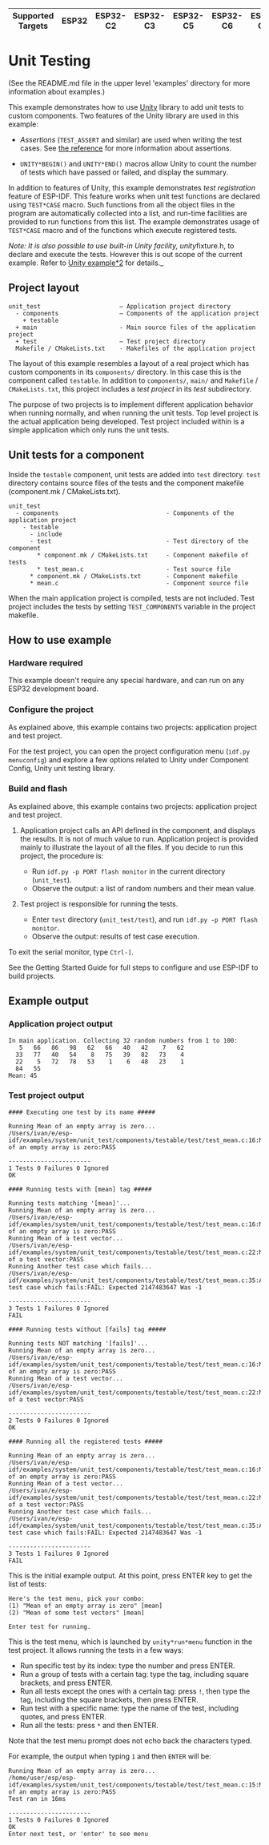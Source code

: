 | Supported Targets | ESP32 | ESP32-C2 | ESP32-C3 | ESP32-C5 | ESP32-C6 | ESP32-C61 | ESP32-H2 | ESP32-H21 | ESP32-H4 | ESP32-P4 | ESP32-S2 | ESP32-S3 |
| ----------------- | ----- | -------- | -------- | -------- | -------- | --------- | -------- | --------- | -------- | -------- | -------- | -------- |

# Unit Testing

(See the README.md file in the upper level 'examples' directory for more information about examples.)

This example demonstrates how to use [Unity](https://github.com/ThrowTheSwitch/Unity) library to add unit tests to custom components. Two features of the Unity library are used in this example:

* *Assertions* (`TEST_ASSERT` and similar) are used when writing the test cases. See [the reference](https://github.com/ThrowTheSwitch/Unity/blob/master/docs/UnityAssertionsReference.md) for more information about assertions.

* `UNITY*BEGIN()` and `UNITY*END()` macros allow Unity to count the number of tests which have passed or failed, and display the summary.

In addition to features of Unity, this example demonstrates *test registration* feature of ESP-IDF. This feature works when unit test functions are declared using `TEST*CASE` macro. Such functions from all the object files in the program are automatically collected into a list, and run-time facilities are provided to run functions from this list. The example demonstrates usage of `TEST*CASE` macro and of the functions which execute registered tests.

*Note: It is also possible to use built-in Unity facility, unity*fixture.h, to declare and execute the tests. However this is out scope of the current example. Refer to [Unity example*2](https://github.com/ThrowTheSwitch/Unity/tree/master/examples/example*2) for details._

## Project layout

```
unit_test                      — Application project directory
  - components                 — Components of the application project
    + testable
  + main                       - Main source files of the application project
  + test                       — Test project directory
  Makefile / CMakeLists.txt    - Makefiles of the application project
```

The layout of this example resembles a layout of a real project which has custom components in its `components/` directory. In this case this is the component called `testable`. In addition to `components/`, `main/` and `Makefile` / `CMakeLists.txt`, this project includes a *test project* in its *test* subdirectory.

The purpose of two projects is to implement different application behavior when running normally, and when running the unit tests. Top level project is the actual application being developed. Test project included within is a simple application which only runs the unit tests.

## Unit tests for a component

Inside the `testable` component, unit tests are added into `test` directory. `test` directory contains source files of the tests and the component makefile (component.mk / CMakeLists.txt).

```
unit_test
  - components                              - Components of the application project
    - testable
      - include
      - test                                - Test directory of the component
        * component.mk / CMakeLists.txt     - Component makefile of tests
        * test_mean.c                       - Test source file
      * component.mk / CMakeLists.txt       - Component makefile
      * mean.c                              - Component source file
```

When the main application project is compiled, tests are not included. Test project includes the tests by setting `TEST_COMPONENTS` variable in the project makefile.

## How to use example

### Hardware required

This example doesn't require any special hardware, and can run on any ESP32 development board.

### Configure the project

As explained above, this example contains two projects: application project and test project.

For the test project, you can open the project configuration menu (`idf.py menuconfig`) and explore a few options related to Unity under Component Config, Unity unit testing library.

### Build and flash

As explained above, this example contains two projects: application project and test project.

1. Application project calls an API defined in the component, and displays the results. It is not of much value to run. Application project is provided mainly to illustrate the layout of all the files. If you decide to run this project, the procedure is:

    * Run `idf.py -p PORT flash monitor` in the current directory (`unit_test`).
    * Observe the output: a list of random numbers and their mean value.

2. Test project is responsible for running the tests.

	* Enter `test` directory (`unit_test/test`), and run `idf.py -p PORT flash monitor`.
	* Observe the output: results of test case execution.


To exit the serial monitor, type ``Ctrl-]``.

See the Getting Started Guide for full steps to configure and use ESP-IDF to build projects.


## Example output

### Application project output

```
In main application. Collecting 32 random numbers from 1 to 100:
   5   66   86   98   62   66   40   42    7   62 
  33   77   40   54    8   75   39   82   73    4 
  22    5   72   78   53    1    6   48   23    1 
  84   55 
Mean: 45
```

### Test project output

```
#### Executing one test by its name #####

Running Mean of an empty array is zero...
/Users/ivan/e/esp-idf/examples/system/unit_test/components/testable/test/test_mean.c:16:Mean of an empty array is zero:PASS

-----------------------
1 Tests 0 Failures 0 Ignored 
OK

#### Running tests with [mean] tag #####

Running tests matching '[mean]'...
Running Mean of an empty array is zero...
/Users/ivan/e/esp-idf/examples/system/unit_test/components/testable/test/test_mean.c:16:Mean of an empty array is zero:PASS
Running Mean of a test vector...
/Users/ivan/e/esp-idf/examples/system/unit_test/components/testable/test/test_mean.c:22:Mean of a test vector:PASS
Running Another test case which fails...
/Users/ivan/e/esp-idf/examples/system/unit_test/components/testable/test/test_mean.c:35:Another test case which fails:FAIL: Expected 2147483647 Was -1

-----------------------
3 Tests 1 Failures 0 Ignored 
FAIL

#### Running tests without [fails] tag #####

Running tests NOT matching '[fails]'...
Running Mean of an empty array is zero...
/Users/ivan/e/esp-idf/examples/system/unit_test/components/testable/test/test_mean.c:16:Mean of an empty array is zero:PASS
Running Mean of a test vector...
/Users/ivan/e/esp-idf/examples/system/unit_test/components/testable/test/test_mean.c:22:Mean of a test vector:PASS

-----------------------
2 Tests 0 Failures 0 Ignored 
OK

#### Running all the registered tests #####

Running Mean of an empty array is zero...
/Users/ivan/e/esp-idf/examples/system/unit_test/components/testable/test/test_mean.c:16:Mean of an empty array is zero:PASS
Running Mean of a test vector...
/Users/ivan/e/esp-idf/examples/system/unit_test/components/testable/test/test_mean.c:22:Mean of a test vector:PASS
Running Another test case which fails...
/Users/ivan/e/esp-idf/examples/system/unit_test/components/testable/test/test_mean.c:35:Another test case which fails:FAIL: Expected 2147483647 Was -1

-----------------------
3 Tests 1 Failures 0 Ignored 
FAIL
```

This is the initial example output. At this point, press ENTER key to get the list of tests:

```
Here's the test menu, pick your combo:
(1)	"Mean of an empty array is zero" [mean]
(2)	"Mean of some test vectors" [mean]

Enter test for running.
```

This is the test menu, which is launched by `unity*run*menu` function in the test project. It allows running the tests in a few ways:

* Run specific test by its index: type the number and press ENTER.
* Run a group of tests with a certain tag: type the tag, including square brackets, and press ENTER.
* Run all tests except the ones with a certain tag: press `!`, then type the tag, including the square brackets, then press ENTER.
* Run test with a specific name: type the name of the test, including quotes, and press ENTER.
* Run all the tests: press `*` and then ENTER.

Note that the test menu prompt does not echo back the characters typed.

For example, the output when typing `1` and then `ENTER` will be:

```
Running Mean of an empty array is zero...
/home/user/esp/esp-idf/examples/system/unit_test/components/testable/test/test_mean.c:15:Mean of an empty array is zero:PASS
Test ran in 16ms

-----------------------
1 Tests 0 Failures 0 Ignored 
OK
Enter next test, or 'enter' to see menu
```
